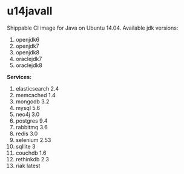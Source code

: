 u14javall
===============

Shippable CI image for Java on Ubuntu 14.04. Available jdk versions:

1. openjdk6
2. openjdk7
3. openjdk8
4. oraclejdk7
5. oraclejdk8

**Services:**

1. elasticsearch 2.4
2. memcached 1.4
3. mongodb 3.2
4. mysql 5.6
5. neo4j 3.0
6. postgres 9.4
7. rabbitmq 3.6
8. redis 3.0
9. selenium 2.53
10. sqllite 3
11. couchdb 1.6
12. rethinkdb 2.3
13. riak latest
